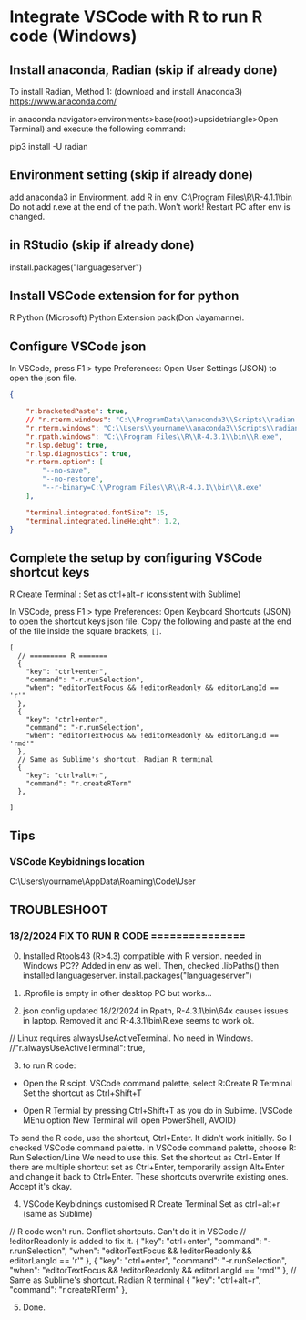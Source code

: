 
# Integrate VSCode with R to run R code (Windows)

## Install anaconda, Radian (skip if already done)
To install Radian,
Method 1:
(download and install Anaconda3)
https://www.anaconda.com/

in anaconda navigator>environments>base(root)>upsidetriangle>Open Terminal)
and execute the following command:

pip3 install -U radian

## Environment setting (skip if already done)
add anaconda3 in Environment.
add R in env. C:\Program Files\R\R-4.1.1\bin\
Do not add r.exe at the end of the path. Won't work!
Restart PC after env is changed.

## in RStudio (skip if already done)
install.packages("languageserver")

## Install VSCode extension for for python
R
Python (Microsoft)
Python Extension pack(Don Jayamanne).

## Configure VSCode json
In VSCode, press F1 > type Preferences: Open User Settings (JSON) to open the json file.

```json
{

    "r.bracketedPaste": true,
    // "r.rterm.windows": "C:\\ProgramData\\anaconda3\\Scripts\\radian.exe",
    "r.rterm.windows": "C:\\Users\\yourname\\anaconda3\\Scripts\\radian.exe",
    "r.rpath.windows": "C:\\Program Files\\R\\R-4.3.1\\bin\\R.exe",
    "r.lsp.debug": true,
    "r.lsp.diagnostics": true,
    "r.rterm.option": [
        "--no-save",
        "--no-restore",
        "--r-binary=C:\\Program Files\\R\\R-4.3.1\\bin\\R.exe"
    ],

    "terminal.integrated.fontSize": 15,
    "terminal.integrated.lineHeight": 1.2,
}
```

## Complete the setup by configuring VSCode shortcut keys
R Create Terminal
: Set as ctrl+alt+r (consistent with Sublime)

In VSCode, press F1 > type Preferences: Open Keyboard Shortcuts (JSON) to open the shortcut keys json file. Copy the following and paste at the end of the file inside the square brackets, `[]`.
```
[
  // ========= R =======
  {
    "key": "ctrl+enter",
    "command": "-r.runSelection",
    "when": "editorTextFocus && !editorReadonly && editorLangId == 'r'"
  },
  {
    "key": "ctrl+enter",
    "command": "-r.runSelection",
    "when": "editorTextFocus && !editorReadonly && editorLangId == 'rmd'"
  },
  // Same as Sublime's shortcut. Radian R terminal
  {
    "key": "ctrl+alt+r",
    "command": "r.createRTerm"
  },

]
```

## Tips
### VSCode Keybidnings location
C:\Users\yourname\AppData\Roaming\Code\User

## TROUBLESHOOT

### 18/2/2024 FIX TO RUN R CODE  ===============
0. Installed Rtools43 (R>4.3) compatible with R version. 
needed in Windows PC??
Added in env as well. 
Then, checked .libPaths() then installed languageserver.
install.packages("languageserver")

1.  .Rprofile is empty in other desktop PC but works...

2. json config updated 18/2/2024
in Rpath, R-4.3.1\\bin\\64x causes issues in laptop.
Removed it and  R-4.3.1\\bin\\R.exe seems to work ok.


// Linux requires alwaysUseActiveTerminal. No need in Windows.
    //"r.alwaysUseActiveTerminal": true,

3. to run R code: 

- Open the R scipt.
VSCode command palette, select 
  R:Create R Terminal 
Set the shortcut as Ctrl+Shift+T 

- Open R Termial by pressing Ctrl+Shift+T as you do in Sublime.
(VSCode MEnu option New Terminal will open PowerShell, AVOID)

To send the R code, use the shortcut, Ctrl+Enter.
It didn't work initially. So I checked VSCode command palette.
In VSCode command palette, choose 
	R: Run Selection/Line 
We need to use this. Set the shortcut as Ctrl+Enter 
If there are multiple shortcut set as Ctrl+Enter,
temporarily assign Alt+Enter and change it back to Ctrl+Enter.
These shortcuts overwrite existing ones. Accept it's okay.

4. VSCode Keybidnings customised
R Create Terminal
Set as ctrl+alt+r (same as Sublime)

  // R code won't run. Conflict shortcuts. Can't do it in VSCode
  // !editorReadonly is added to fix it.
  {
    "key": "ctrl+enter",
    "command": "-r.runSelection",
    "when": "editorTextFocus && !editorReadonly && editorLangId == 'r'"
  },
  {
    "key": "ctrl+enter",
    "command": "-r.runSelection",
    "when": "editorTextFocus && !editorReadonly && editorLangId == 'rmd'"
  },
  // Same as Sublime's shortcut. Radian R terminal
  {
    "key": "ctrl+alt+r",
    "command": "r.createRTerm"
  },

5. Done.
